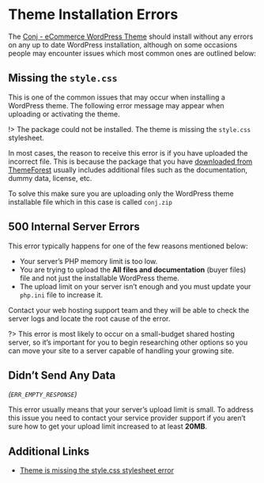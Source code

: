# Theme Installation Errors

The [Conj - eCommerce WordPress Theme](https://themeforest.net/item/conj-ecommerce-wordpress-theme/21935639?ref=mypreview) should install without any errors on any up to date WordPress installation, although on some occasions people may encounter issues which most common ones are outlined below:

## Missing the `style.css`

This is one of the common issues that may occur when installing a WordPress theme. The following error message may appear when uploading or activating the theme.

!> The package could not be installed. The theme is missing the `style.css` stylesheet.

In most cases, the reason to receive this error is if you have uploaded the incorrect file. This is because the package that you have [downloaded from ThemeForest](download-conj-wordpress-theme) usually includes additional files such as the documentation, dummy data, license, etc.

To solve this make sure you are uploading only the WordPress theme installable file which in this case is called `conj.zip`

## 500 Internal Server Errors

This error typically happens for one of the few reasons mentioned below:

* Your server’s PHP memory limit is too low.
* You are trying to upload the **All files and documentation** (buyer files) file and not just the installable WordPress theme.
* The upload limit on your server isn’t enough and you must update your `php.ini` file to increase it.

Contact your web hosting support team and they will be able to check the server logs and locate the root cause of the error.

?> This error is most likely to occur on a small-budget shared hosting server, so it’s important for you to begin researching other options so you can move your site to a server capable of handling your growing site.

## Didn’t Send Any Data<br/>
*(`ERR_EMPTY_RESPONSE`)*

This error usually means that your server’s upload limit is small. To address this issue you need to contact your service provider support if you aren’t sure how to get your upload limit increased to at least **20MB**.

## Additional Links

* [Theme is missing the style.css stylesheet error](https://help.market.envato.com/hc/en-us/articles/202821510-Theme-is-missing-the-style-css-stylesheet-error)
